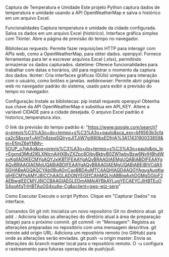 Captura de Temperatura e Umidade
Este projeto Python captura dados de temperatura e umidade usando a API OpenWeatherMap e salva o histórico em um arquivo Excel.

Funcionalidades
Captura temperatura e umidade da cidade configurada.
Salva os dados em um arquivo Excel (histórico).
Interface gráfica simples com Tkinter.
Abre a página de previsão do tempo no navegador.

Bibliotecas
requests: Permite fazer requisições HTTP para interagir com APIs web, como a OpenWeatherMap, para obter dados.
openpyxl: Fornece ferramentas para ler e escrever arquivos Excel (.xlsx), permitindo armazenar os dados capturados.
datetime: Oferece funcionalidades para trabalhar com datas e horários, útil para registrar o momento da captura dos dados.
tkinter: Cria interfaces gráficas (GUIs) simples para interação com o usuário, como botões e janelas.
webbrowser: Permite abrir páginas web no navegador padrão do sistema, usado para exibir a previsão do tempo no navegador.

Configuração
Instale as bibliotecas: pip install requests openpyxl
Obtenha sua chave da API OpenWeatherMap e substitua em API_KEY.
Altere a variável CIDADE para a cidade desejada.
O arquivo Excel padrão é historico_temperatura.xlsx.

O link da previsão do tempo padrão é: "https://www.google.com/search?q=previs%C3%A3o+do+tempo+s%C3%A3o+paulo&sca_esv=bf6563b3cfaca2c5&sxsrf=AHTn8zpqSQIrygJITJiW7gi980bsEDfriA%3A1743190033859&ei=EfjmZ6eYNMv-5OUP_o7gkAg&oq=previs%C3%A3o+do+tempo+s%C3%A3o+paulo&gs_lp=Egxnd3Mtd2l6LXNlcnAiHXByZXZpc8OjbyBkbyB0ZW1wbyBzw6NvIHBhdWxvKgIIADIKECMYgAQYJxiKBTIFEAAYgAQyBRAAGIAEMgUQABiABDIFEAAYgAQyBRAAGIAEMgUQABiABDIFEAAYgAQyBRAAGIAEMgUQABiABEjBIVCdA1iSGHABeAGQAQCYAb0BoAGnCaoBBDAuMTC4AQHIAQD4AQGYAgugAugKwgIHECMYsAMYJ8ICChAAGLADGNYEGEfCAhMQLhiABBiwAxhDGMgDGIoF2AEBwgIEECMYJ8ICCBAAGIAEGLEDmAMAiAYBkAYLugYECAEYCJIHBTEuOS4xoAfqTrIHBTAuOS4xuAe-Cg&sclient=gws-wiz-serp"

Como Executar
Execute o script Python.
Clique em "Capturar Dados" na interface.

Comandos Git
git init: Inicializa um novo repositório Git no diretório atual.
git add .: Adiciona todas as alterações do diretório atual à área de preparação (stage) para o próximo commit.
git commit -m "Mensagem": Registra as alterações preparadas no repositório com uma mensagem descritiva.
git remote add origin URL: Adiciona um repositório remoto (no GitHub) para onde as alterações serão enviadas.
git push -u origin master: Envia as alterações do branch master local para o repositório remoto. O -u configura o rastreamento para futuras operações de push/pull.

